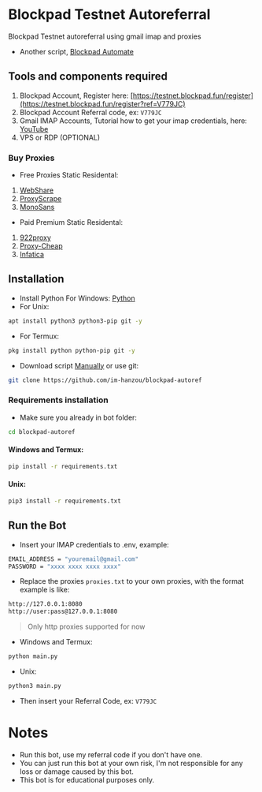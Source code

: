 # Blockpad Testnet Autoreferral
Blockpad Testnet autoreferral using gmail imap and proxies
- Another script, [Blockpad Automate](https://github.com/im-hanzou/blockpad-automate)
## Tools and components required
1. Blockpad Account, Register here: [https://testnet.blockpad.fun/register](https://testnet.blockpad.fun/register?ref=V779JC)
2. Blockpad Account Referral code, ex: `V779JC`
3. Gmail IMAP Accounts, Tutorial how to get your imap credentials, here: [YouTube](https://www.youtube.com/watch?v=pgoLc7TuHi8&ab_channel=TheKingofOnlineTools)
4. VPS or RDP (OPTIONAL)
### Buy Proxies
- Free Proxies Static Residental: 
1. [WebShare](https://www.webshare.io/?referral_code=p7k7whpdu2jg)
2. [ProxyScrape](https://proxyscrape.com/?ref=odk1mmj)
3. [MonoSans](https://github.com/monosans/proxy-list)
- Paid Premium Static Residental:
1. [922proxy](https://www.922proxy.com/register?inviter_code=d03d4fed)
2. [Proxy-Cheap](https://app.proxy-cheap.com/r/JysUiH)
3. [Infatica](https://dashboard.infatica.io/aff.php?aff=544)
## Installation
- Install Python For Windows: [Python](https://www.python.org/ftp/python/3.13.0/python-3.13.0-amd64.exe)
- For Unix:
```bash
apt install python3 python3-pip git -y
```
- For Termux:
```bash
pkg install python python-pip git -y
```
- Download script [Manually](https://github.com/im-hanzou/blockpad-autoref/archive/refs/heads/main.zip) or use git:
```bash
git clone https://github.com/im-hanzou/blockpad-autoref
```
### Requirements installation
- Make sure you already in bot folder:
```bash
cd blockpad-autoref
```
#### Windows and Termux:
```bash
pip install -r requirements.txt
```
#### Unix:
```bash
pip3 install -r requirements.txt
```
## Run the Bot
- Insert your IMAP credentials to .env, example:
```bash
EMAIL_ADDRESS = "youremail@gmail.com"
PASSWORD = "xxxx xxxx xxxx xxxx"
```
- Replace the proxies ```proxies.txt``` to your own proxies, with the format example is like:
```bash
http://127.0.0.1:8080
http://user:pass@127.0.0.1:8080
```
>Only http proxies supported for now
- Windows and Termux:
```bash
python main.py
```
- Unix:
```bash
python3 main.py
```
- Then insert your Referral Code, ex: `V779JC`
# Notes
- Run this bot, use my referral code if you don't have one.
- You can just run this bot at your own risk, I'm not responsible for any loss or damage caused by this bot.
- This bot is for educational purposes only.
